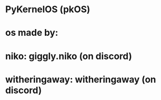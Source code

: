 # PyKernelOS (pkOS)
# os made by: 
# niko: giggly.niko (on discord)
# witheringaway: witheringaway (on discord)
